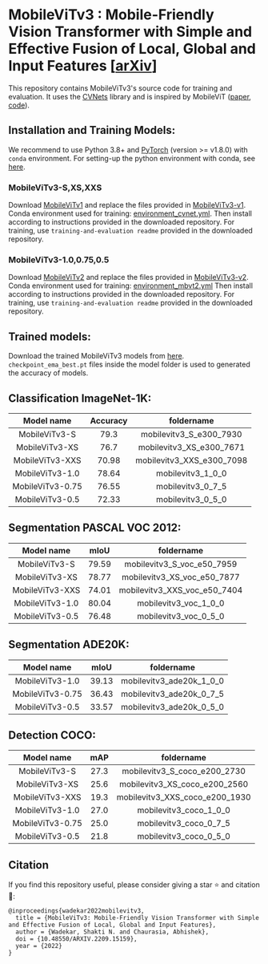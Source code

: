 # MobileViTv3 : Mobile-Friendly Vision Transformer with Simple and Effective Fusion of Local, Global and Input Features [[arXiv](https://arxiv.org/abs/2209.15159)]

This repository contains MobileViTv3's source code for training and evaluation.
It uses the [CVNets](https://arxiv.org/pdf/2206.02002.pdf) library and is inspired by MobileViT ([paper](https://arxiv.org/abs/2110.02178?context=cs.LG), [code](https://github.com/apple/ml-cvnets)).

## Installation and Training Models:
We recommend to use Python 3.8+ and [PyTorch](https://pytorch.org) (version >= v1.8.0) with `conda` environment.
For setting-up the python environment with conda, see [here](https://conda.io/projects/conda/en/latest/user-guide/tasks/manage-environments.html).


### MobileViTv3\-S,XS,XXS
Download [MobileViTv1](https://github.com/apple/ml-cvnets/tree/d38a116fe134a8cd5db18670764fdaafd39a5d4f) and replace the files provided in [MobileViTv3-v1](MobileViTv3-v1).
Conda environment used for training: [environment_cvnet.yml](MobileViTv3-v1).
Then install according to instructions provided in the downloaded repository.
For training, use `training-and-evaluation readme` provided in the downloaded repository.


### MobileViTv3\-1.0,0.75,0.5
Download [MobileViTv2](https://github.com/apple/ml-cvnets/tree/84d992f413e52c0468f86d23196efd9dad885e6f) and replace the files provided in [MobileViTv3-v2](MobileViTv3-v2).
Conda environment used for training: [environment_mbvt2.yml](MobileViTv3-v2)
Then install according to instructions provided in the downloaded repository.
For training, use `training-and-evaluation readme` provided in the downloaded repository.


## Trained models:

Download the trained MobileViTv3 models from [here](https://github.com/micronDLA/MobileViTv3/releases/tag/v1.0.0).
`checkpoint_ema_best.pt` files inside the model folder is used to generated the accuracy of models.

## Classification ImageNet-1K:
| Model name | Accuracy | foldername  |
| :---: | :---: | :---: |
| MobileViTv3\-S | 79.3 | mobilevitv3\_S\_e300\_7930 |
| MobileViTv3\-XS | 76.7 | mobilevitv3\_XS\_e300\_7671 |
| MobileViTv3\-XXS | 70.98 | mobilevitv3\_XXS\_e300\_7098 |
| MobileViTv3\-1.0 | 78.64 | mobilevitv3\_1\_0\_0 |
| MobileViTv3\-0.75 | 76.55 | mobilevitv3\_0\_7\_5 |
| MobileViTv3\-0.5 | 72.33 | mobilevitv3\_0\_5\_0 |

## Segmentation PASCAL VOC 2012:
| Model name | mIoU | foldername  |
| :---: | :---: | :---: |
| MobileViTv3\-S | 79.59 | mobilevitv3\_S\_voc\_e50\_7959 |
| MobileViTv3\-XS | 78.77 | mobilevitv3\_XS\_voc\_e50\_7877 |
| MobileViTv3\-XXS | 74.01 | mobilevitv3\_XXS\_voc\_e50\_7404 |
| MobileViTv3\-1.0 | 80.04 | mobilevitv3\_voc\_1\_0\_0 |
| MobileViTv3\-0.5 | 76.48 | mobilevitv3\_voc\_0\_5\_0 |

## Segmentation ADE20K:
| Model name | mIoU | foldername  |
| :---: | :---: | :---: |
| MobileViTv3\-1.0 | 39.13 | mobilevitv3\_ade20k\_1\_0\_0 |
| MobileViTv3\-0.75 | 36.43 |mobilevitv3\_ade20k\_0\_7\_5  |
| MobileViTv3\-0.5 | 33.57 | mobilevitv3\_ade20k\_0\_5\_0 |

## Detection COCO:
| Model name | mAP | foldername  |
| :---: | :---: | :---: |
| MobileViTv3\-S | 27.3 | mobilevitv3\_S\_coco\_e200\_2730 |
| MobileViTv3\-XS | 25.6 | mobilevitv3\_XS\_coco\_e200\_2560 |
| MobileViTv3\-XXS | 19.3 | mobilevitv3\_XXS\_coco\_e200\_1930 |
| MobileViTv3\-1.0 | 27.0 | mobilevitv3\_coco\_1\_0\_0 |
| MobileViTv3\-0.75 | 25.0 | mobilevitv3\_coco\_0\_7\_5 |
| MobileViTv3\-0.5 | 21.8 | mobilevitv3\_coco\_0\_5\_0 |


## Citation

If you find this repository useful, please consider giving a star :star: and citation :mega::
```
@inproceedings{wadekar2022mobilevitv3,
  title = {MobileViTv3: Mobile-Friendly Vision Transformer with Simple and Effective Fusion of Local, Global and Input Features},
  author = {Wadekar, Shakti N. and Chaurasia, Abhishek},
  doi = {10.48550/ARXIV.2209.15159},
  year = {2022}
}
```

